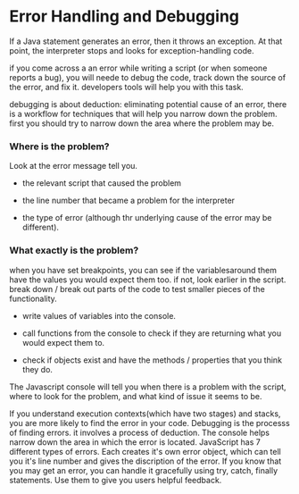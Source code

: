 # Error Handling and Debugging

If a Java statement generates an error, then it throws an exception. At that point, the interpreter stops and looks for exception-handling code.

if you come across a an error while writing a script (or when someone reports a bug), you will neede to debug the code, track down the source of the error, and fix it. developers tools will help you with this task.

debugging is about deduction: eliminating potential cause of an error, there is a workflow for techniques that will help you narrow down the problem. first you should try to  narrow down the area where the problem may be.

### Where is the problem?

Look at the error message tell you.
- the relevant script that caused the problem

- the line number that became a problem for the interpreter

- the type of error (although thr underlying cause of the error may be different).

### What exactly is the problem?

when you have set breakpoints, you can see if the variablesaround them have the values you would expect them too. if not, look earlier in the script.
break down / break out parts of the code to test smaller pieces of the functionality.

- write values of variables into the console.

- call functions from the console to check if they are returning what you would expect them to.

- check if objects exist and have the methods / properties that you think they do.

The Javascript console will tell you when there is a problem with the script, where to look for the problem, and what kind of issue it seems to be.

If you understand execution contexts(which have two stages) and stacks, you are more likely to find the error in your code. Debugging is the processs of finding errors.  it involves a process of deduction. The console helps narrow down the area in which the error is located. JavaScript has 7 different types of errors. Each creates it's own error object, which can tell you it's line number and gives the discription of the error. If you know that you may get an error, you can handle it gracefully using try, catch, finally statements. Use them to give you users helpful feedback.


